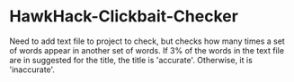 # HawkHack-Clickbait-Checker
Need to add text file to project to check, but checks how many times a set of words appear in another set of words.
If 3% of the words in the text file are in suggested for the title, the title is 'accurate'. Otherwise, it is 'inaccurate'.
